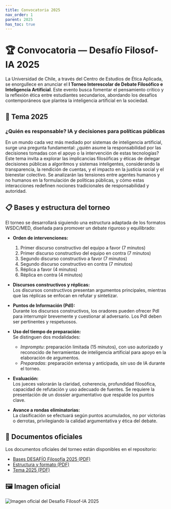 ```yaml
---
title: Convocatoria 2025
nav_order: 1
parent: 2025
has_toc: true
---
```


# 🏆 Convocatoria — Desafío Filosof-IA 2025

La Universidad de Chile, a través del Centro de Estudios de Ética Aplicada, se enorgullece en anunciar el **I Torneo Interescolar de Debate Filosófico e Inteligencia Artificial**. Este evento busca fomentar el pensamiento crítico y la reflexión ética entre estudiantes secundarios, abordando los desafíos contemporáneos que plantea la inteligencia artificial en la sociedad.

## 📅 Tema 2025

### ¿Quién es responsable? IA y decisiones para políticas públicas

En un mundo cada vez más mediado por sistemas de inteligencia artificial, surge una pregunta fundamental: ¿quién asume la responsabilidad por las decisiones tomadas con el apoyo o la intervención de estas tecnologías? Este tema invita a explorar las implicancias filosóficas y éticas de delegar decisiones públicas a algoritmos y sistemas inteligentes, considerando la transparencia, la rendición de cuentas, y el impacto en la justicia social y el bienestar colectivo. Se analizarán las tensiones entre agentes humanos y no humanos en la formulación de políticas públicas, y cómo estas interacciones redefinen nociones tradicionales de responsabilidad y autoridad.

## 📋 Bases y estructura del torneo

El torneo se desarrollará siguiendo una estructura adaptada de los formatos WSDC/MED, diseñada para promover un debate riguroso y equilibrado:

- **Orden de intervenciones:**  
  1. Primer discurso constructivo del equipo a favor (7 minutos)  
  2. Primer discurso constructivo del equipo en contra (7 minutos)  
  3. Segundo discurso constructivo a favor (7 minutos)  
  4. Segundo discurso constructivo en contra (7 minutos)  
  5. Réplica a favor (4 minutos)  
  6. Réplica en contra (4 minutos)

- **Discursos constructivos y réplicas:**  
  Los discursos constructivos presentan argumentos principales, mientras que las réplicas se enfocan en refutar y sintetizar.

- **Puntos de Información (PdI):**  
  Durante los discursos constructivos, los oradores pueden ofrecer PdI para interrumpir brevemente y cuestionar al adversario. Los PdI deben ser pertinentes y respetuosos.

- **Uso del tiempo de preparación:**  
  Se distinguen dos modalidades:  
  - *Impromptu*: preparación limitada (15 minutos), con uso autorizado y reconocido de herramientas de inteligencia artificial para apoyo en la elaboración de argumentos.  
  - *Preparadas*: preparación extensa y anticipada, sin uso de IA durante el torneo.

- **Evaluación:**  
  Los jueces valorarán la claridad, coherencia, profundidad filosófica, capacidad de refutación y uso adecuado de fuentes. Se requiere la presentación de un dossier argumentativo que respalde los puntos clave.

- **Avance a rondas eliminatorias:**  
  La clasificación se efectuará según puntos acumulados, no por victorias o derrotas, privilegiando la calidad argumentativa y ética del debate.

## 📑 Documentos oficiales

Los documentos oficiales del torneo están disponibles en el repositorio:

- [Bases DESAFÍO Filosofía 2025 (PDF)](https://github.com/Filosof-IA/docs/blob/main/Debates/2025/Bases_DESAFÍO_Filosofía_2025.pdf)  
- [Estructura y formato (PDF)](https://github.com/Filosof-IA/docs/blob/main/Debates/2025/Estructura_y_formato_2025.pdf)  
- [Tema 2025 (PDF)](https://github.com/Filosof-IA/docs/blob/main/Debates/2025/Tema_2025.pdf)

## 🖼️ Imagen oficial

![Imagen oficial del Desafío Filosof-IA 2025](https://github.com/Filosof-IA/docs/blob/main/Debates/2025/Imagen_Oficial_Desafío_FilosofIA_2025.png?raw=true)
